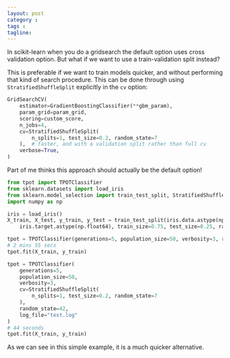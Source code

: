 ```yaml
---
layout: post
category : 
tags : 
tagline: 
---
```


In scikit-learn when you do a gridsearch the default option uses cross validation option. But what if we want to use a train-validation split instead?

This is preferable if we want to train models quicker, and without performing that kind of search procedure. This can be done through using `StratifiedShuffleSplit` explicitly in the `cv` option:


```py
GridSearchCV(
    estimator=GradientBoostingClassifier(**gbm_param),
    param_grid=param_grid,
    scoring=custom_score,
    n_jobs=4,
    cv=StratifiedShuffleSplit(
        n_splits=1, test_size=0.2, random_state=7
    ),  # faster, and with a validation split rather than full cv
    verbose=True,
)
```

Part of me thinks this approach should actually be the default option!


```py
from tpot import TPOTClassifier
from sklearn.datasets import load_iris
from sklearn.model_selection import train_test_split, StratifiedShuffleSplit
import numpy as np

iris = load_iris()
X_train, X_test, y_train, y_test = train_test_split(iris.data.astype(np.float64),
    iris.target.astype(np.float64), train_size=0.75, test_size=0.25, random_state=42)

tpot = TPOTClassifier(generations=5, population_size=50, verbosity=3, random_state=42)
# 2 mins 55 secs
tpot.fit(X_train, y_train)

tpot = TPOTClassifier(
    generations=5,
    population_size=50,
    verbosity=3,
    cv=StratifiedShuffleSplit(
        n_splits=1, test_size=0.2, random_state=7
    ),
    random_state=42,
    log_file="test.log"
)
# 44 seconds
tpot.fit(X_train, y_train)
```

As we can see in this simple example, it is a much quicker alternative.
